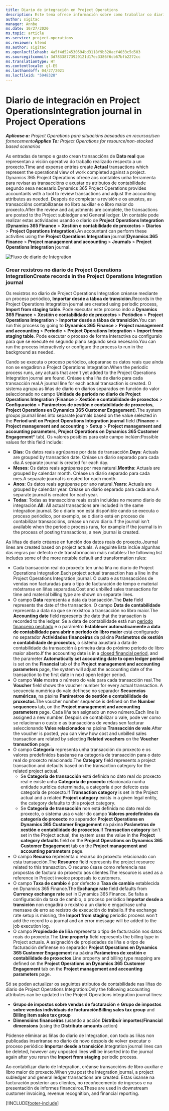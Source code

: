```yaml
---
title: Diario de integración en Project Operations
description: Este tema ofrece información sobre como traballar co diario de Integration en Project Operations.
author: sigitac
manager: Annbe
ms.date: 10/27/2020
ms.topic: article
ms.service: project-operations
ms.reviewer: kfend
ms.author: sigitac
ms.openlocfilehash: 4a5f4d524530594bd3118f9b320acf4033c5d503
ms.sourcegitcommit: 3d78338773929121d17ec3386f6cb67bfb2272cc
ms.translationtype: HT
ms.contentlocale: gl-ES
ms.lasthandoff: 04/27/2021
ms.locfileid: "5948328"
---
```

# <a name="integration-journal-in-project-operations"></a><span data-ttu-id="55f02-103">Diario de integración en Project Operations</span><span class="sxs-lookup"><span data-stu-id="55f02-103">Integration journal in Project Operations</span></span>

<span data-ttu-id="55f02-104">_**Aplícase a:** Project Operations para situacións baseadas en recursos/sen fornecemento_</span><span class="sxs-lookup"><span data-stu-id="55f02-104">_**Applies To:** Project Operations for resource/non-stocked based scenarios_</span></span>

<span data-ttu-id="55f02-105">As entradas de tempo e gasto crean transaccións de **Dato real** que representan a visión operativa do traballo realizado respecto a un proxecto.</span><span class="sxs-lookup"><span data-stu-id="55f02-105">Time and expense entries create **Actual** transactions which represent the operational view of work completed against a project.</span></span> <span data-ttu-id="55f02-106">Dynamics 365 Project Operations ofrece aos contables unha ferramenta para revisar as transaccións e axustar os atributos de contabilidade segundo sexa necesario.</span><span class="sxs-lookup"><span data-stu-id="55f02-106">Dynamics 365 Project Operations provides accountants with a tool to review transactions and adjust the accounting attributes as needed.</span></span> <span data-ttu-id="55f02-107">Despois de completar a revisión e os axustes, as transaccións contabilízanse no libro auxiliar e o libro maior do proxecto.</span><span class="sxs-lookup"><span data-stu-id="55f02-107">After the review and adjustments are complete, the transactions are posted to the Project subledger and General ledger.</span></span> <span data-ttu-id="55f02-108">Un contable pode realizar estas actividades usando o diario de **Project Operations Integration** (**Dynamics 365 Finance** > **Xestión e contabilidade de proxectos** > **Diarios** > **Project Operations Integration**).</span><span class="sxs-lookup"><span data-stu-id="55f02-108">An accountant can perform these activities using the **Project Operations Integration** journal(**Dynamics 365 Finance** > **Project management and accounting** > **Journals** > **Project Operations Integration** journal.</span></span>

![Fluxo de diario de Integration](./media/IntegrationJournal.png)

### <a name="create-records-in-the-project-operations-integration-journal"></a><span data-ttu-id="55f02-110">Crear rexistros no diario de Project Operations Integration</span><span class="sxs-lookup"><span data-stu-id="55f02-110">Create records in the Project Operations Integration journal</span></span>

<span data-ttu-id="55f02-111">Os rexistros no diario de Project Operations Integration créanse mediante un proceso periódico, **Importar desde a táboa de transición**.</span><span class="sxs-lookup"><span data-stu-id="55f02-111">Records in the Project Operations Integration journal are created using periodic process, **Import from staging table**.</span></span> <span data-ttu-id="55f02-112">Pode executar este proceso indo a **Dynamics 365 Finance** > **Xestión e contabilidade de proxectos** > **Periódico** > **Project Operations Integration** > **Importar desde a táboa de transición**.</span><span class="sxs-lookup"><span data-stu-id="55f02-112">You can run this process by going to **Dynamics 365 Finance** > **Project management and accounting** > **Periodic** > **Project Operations Integration** > **Import from staging table**.</span></span> <span data-ttu-id="55f02-113">Pode executar o proceso de forma interactiva ou configuralo para que se execute en segundo plano segundo sexa necesario.</span><span class="sxs-lookup"><span data-stu-id="55f02-113">You can run the process interactively or configure the process to run in the background as needed.</span></span>

<span data-ttu-id="55f02-114">Cando se executa o proceso periódico, atoparanse os datos reais que aínda non se engadiron a Project Operations Integration.</span><span class="sxs-lookup"><span data-stu-id="55f02-114">When the periodic process runs, any actuals that aren't yet added to the Project Operations Integration journal are found.</span></span> <span data-ttu-id="55f02-115">Créase unha liña de diario para cada transacción real.</span><span class="sxs-lookup"><span data-stu-id="55f02-115">A journal line for each actual transaction is created.</span></span>
<span data-ttu-id="55f02-116">O sistema agrupa as liñas de diario en diarios separados en función do valor seleccionado no campo **Unidade de período no diario de Project Operations Integration** (**Finance** > **Xestión e contabilidade de proxectos** > **Configuración** > **Parámetros de xestión e contabilidade de proxectos**, **Project Operations en Dynamics 365 Customer Engagement**).</span><span class="sxs-lookup"><span data-stu-id="55f02-116">The system groups journal lines into separate journals based on the value selected in the **Period unit on Project Operations Integration journal** field (**Finance** > **Project management and accounting** > **Setup** > **Project management and accounting parameters**, **Project Operations on Dynamics 365 Customer Engagement**\* tab).</span></span> <span data-ttu-id="55f02-117">Os valores posibles para este campo inclúen:</span><span class="sxs-lookup"><span data-stu-id="55f02-117">Possible values for this field include:</span></span>

  - <span data-ttu-id="55f02-118">**Días**: Os datos reais agrúpanse por data de transacción.</span><span class="sxs-lookup"><span data-stu-id="55f02-118">**Days**: Actuals are grouped by transaction date.</span></span> <span data-ttu-id="55f02-119">Créase un diario separado para cada día.</span><span class="sxs-lookup"><span data-stu-id="55f02-119">A separate journal is created for each day.</span></span>
  - <span data-ttu-id="55f02-120">**Meses**: Os datos reais agrúpanse por mes natural.</span><span class="sxs-lookup"><span data-stu-id="55f02-120">**Months**: Actuals are grouped by calendar month.</span></span> <span data-ttu-id="55f02-121">Créase un diario separado para cada mes.</span><span class="sxs-lookup"><span data-stu-id="55f02-121">A separate journal is created for each month.</span></span>
  - <span data-ttu-id="55f02-122">**Anos**: Os datos reais agrúpanse por ano natural.</span><span class="sxs-lookup"><span data-stu-id="55f02-122">**Years**: Actuals are grouped by calendar year.</span></span> <span data-ttu-id="55f02-123">Créase un diario separado para cada ano.</span><span class="sxs-lookup"><span data-stu-id="55f02-123">A separate journal is created for each year.</span></span>
  - <span data-ttu-id="55f02-124">**Todas**: Todas as transaccións reais están incluídas no mesmo diario de integración.</span><span class="sxs-lookup"><span data-stu-id="55f02-124">**All**: All actual transactions are included in the same integration journal.</span></span> <span data-ttu-id="55f02-125">Se o diario non está dispoñible cando se executa o proceso periódico, por exemplo, se o diario está en proceso de contabilizar transaccións, créase un novo diario.</span><span class="sxs-lookup"><span data-stu-id="55f02-125">If the journal isn't available when the periodic process runs, for example if the journal is in the process of posting transactions, a new journal is created.</span></span>

<span data-ttu-id="55f02-126">As liñas de diario créanse en función dos datos reais do proxecto.</span><span class="sxs-lookup"><span data-stu-id="55f02-126">Journal lines are created based on project actuals.</span></span> <span data-ttu-id="55f02-127">A seguinte lista inclúe algunhas das regras por defecto e de transformación máis notables:</span><span class="sxs-lookup"><span data-stu-id="55f02-127">The following list includes some of the more notable default and transformation rules:</span></span>

  - <span data-ttu-id="55f02-128">Cada transacción real do proxecto ten unha liña no diario de Project Operations Integration.</span><span class="sxs-lookup"><span data-stu-id="55f02-128">Each project actual transaction has a line in the Project Operations Integration journal.</span></span> <span data-ttu-id="55f02-129">O custo e as transaccións de vendas non facturadas para o tipo de facturación de tempo e material móstranse en liñas separadas.</span><span class="sxs-lookup"><span data-stu-id="55f02-129">Cost and unbilled sales transactions for time and material billing type are shown on separate lines.</span></span>
  - <span data-ttu-id="55f02-130">O campo **Data** representa a data da transacción.</span><span class="sxs-lookup"><span data-stu-id="55f02-130">The **Date** field represents the date of the transaction.</span></span> <span data-ttu-id="55f02-131">O campo **Data de contabilidade** representa a data na que se rexistrou a transacción no libro maior.</span><span class="sxs-lookup"><span data-stu-id="55f02-131">The **Accounting date** field represents the date that the transaction is recorded to the ledger.</span></span> <span data-ttu-id="55f02-132">Se a data de contabilidade está nun [período financeiro pechado](/dynamics365/finance/general-ledger/close-general-ledger-at-period-end) e o parámetro **Establecer automaticamente a data de contabilidade para abrir o período do libro maior** está configurado no separador **Actividades financeiras** da páxina **Parámetros de xestión e contabilidade de proxectos**, o sistema axustará a data de contabilidade da transacción á primeira data do próximo período de libro maior aberto.</span><span class="sxs-lookup"><span data-stu-id="55f02-132">If the accounting date is in a [closed financial period](/dynamics365/finance/general-ledger/close-general-ledger-at-period-end), and the parameter **Automatically set accounting date to open ledger period** is set on the **Financial** tab of the **Project management and accounting parameters** page, the system will adjust the accounting date of the transaction to the first date in next open ledger period.</span></span>
  - <span data-ttu-id="55f02-133">O campo **Vale** mostra o número do vale para cada transacción real.</span><span class="sxs-lookup"><span data-stu-id="55f02-133">The **Voucher** field shows the voucher number for every actual transaction.</span></span> <span data-ttu-id="55f02-134">A secuencia numérica do vale defínese no separador **Secuencias numéricas**, na páxina **Parámetros de xestión e contabilidade de proxectos**.</span><span class="sxs-lookup"><span data-stu-id="55f02-134">The voucher number sequence is defined on the **Number sequences** tab, on the **Project management and accounting parameters** page.</span></span> <span data-ttu-id="55f02-135">Cada liña ten asignado un novo número.</span><span class="sxs-lookup"><span data-stu-id="55f02-135">Each line is assigned a new number.</span></span> <span data-ttu-id="55f02-136">Despois de contabilizar o vale, pode ver como se relacionan o custo e as transaccións de vendas sen facturar seleccionando **Vales relacionados** na páxina **Transacción de vale**.</span><span class="sxs-lookup"><span data-stu-id="55f02-136">After the voucher is posted, you can view how cost and unbilled sales transaction are related by selecting **Related vouchers** on the **Voucher transaction** page.</span></span>
  - <span data-ttu-id="55f02-137">O campo **Categoría** representa unha transacción do proxecto e os valores predefinidos baséanse na categoría de transacción para o dato real do proxecto relacionado.</span><span class="sxs-lookup"><span data-stu-id="55f02-137">The **Category** field represents a project transaction and defaults based on the transaction category for the related project actual.</span></span>
    - <span data-ttu-id="55f02-138">Se **Categoría de transacción** está definida no dato real do proxecto real e existe unha **Categoría de proxecto** relacionada nunha entidade xurídica determinada, a categoría é por defecto esta categoría de proxecto.</span><span class="sxs-lookup"><span data-stu-id="55f02-138">If **Transaction category** is set in the Project actual and a related **Project category** exists in a given legal entity, the category defaults to this project category.</span></span>
    - <span data-ttu-id="55f02-139">Se **Categoría de transacción** non está definida no dato real do proxecto, o sistema usa o valor do campo **Valores predefinidos da categoría do proxecto** no separador **Project Operations en Dynamics 365 Customer Engagement** na páxina **Parámetros de xestión e contabilidade de proxectos**.</span><span class="sxs-lookup"><span data-stu-id="55f02-139">If **Transaction category** isn't set in the Project actual, the system uses the value in the **Project category defaults** field on the **Project Operations on Dynamics 365 Customer Engagement** tab on the **Project management and accounting parameters** page.</span></span>
  - <span data-ttu-id="55f02-140">O campo **Recurso** representa o recurso do proxecto relacionado con esta transacción.</span><span class="sxs-lookup"><span data-stu-id="55f02-140">The **Resource** field represents the project resource related to this transaction.</span></span> <span data-ttu-id="55f02-141">O recurso úsase como referencia nas propostas de factura do proxecto aos clientes.</span><span class="sxs-lookup"><span data-stu-id="55f02-141">The resource is used as a reference in Project invoice proposals to customers.</span></span>
  - <span data-ttu-id="55f02-142">O campo **Taxa de cambio** é por defecto a **Taxa de cambio** establecida en Dynamics 365 Finance.</span><span class="sxs-lookup"><span data-stu-id="55f02-142">The **Exchange rate** field defaults from **Currency exchange rate** set in Dynamics 365 Finance.</span></span> <span data-ttu-id="55f02-143">Se falta a configuración da taxa de cambio, o proceso periódico **Importar desde a transición** non engadirá o rexistro a un diario e engadirase unha mensaxe de erro ao rexistro de execución do traballo.</span><span class="sxs-lookup"><span data-stu-id="55f02-143">If the exchange rate setup is missing, the **Import from staging** periodic process won't add the record to a journal and an error message will be added to the job execution log.</span></span>
  - <span data-ttu-id="55f02-144">O campo **Propiedade de liña** representa o tipo de facturación nos datos reais do proxecto.</span><span class="sxs-lookup"><span data-stu-id="55f02-144">The **Line property** field represents the billing type in Project actuals.</span></span> <span data-ttu-id="55f02-145">A asignación de propiedades de liña e o tipo de facturación defínense no separador **Project Operations en Dynamics 365 Customer Engagement** na páxina **Parámetros de xestión e contabilidade de proxectos**.</span><span class="sxs-lookup"><span data-stu-id="55f02-145">Line property and billing type mapping are defined on the **Project Operations on Dynamics 365 Customer Engagement** tab on the **Project management and accounting parameters** page.</span></span>

<span data-ttu-id="55f02-146">Só se poden actualizar os seguintes atributos de contabilidade nas liñas do diario de Project Operations Integration:</span><span class="sxs-lookup"><span data-stu-id="55f02-146">Only the following accounting attributes can be updated in the Project Operations integration journal lines:</span></span>

- <span data-ttu-id="55f02-147">**Grupo de impostos sobre vendas de facturación** e **Grupo de impostos sobre vendas individuais de facturación**</span><span class="sxs-lookup"><span data-stu-id="55f02-147">**Billing sales tax group** and **Billing item sales tax group**</span></span>
- <span data-ttu-id="55f02-148">**Dimensións financeiras** (usando a acción **Distribuír importes**)</span><span class="sxs-lookup"><span data-stu-id="55f02-148">**Financial dimensions** (using the **Distribute amounts** action)</span></span>

<span data-ttu-id="55f02-149">Pódense eliminar as liñas do diario de Integration, con todo as liñas non publicadas inseriranse no diario de novo despois de volver executar o proceso periódico **Importar desde a transición**.</span><span class="sxs-lookup"><span data-stu-id="55f02-149">Integration journal lines can be deleted, however any unposted lines will be inserted into the journal again after you rerun the **Import from staging** periodic process.</span></span>

<span data-ttu-id="55f02-150">Ao contabilizar diario de Integration, créanse transaccións de libro auxiliar e libro maior do proxecto.</span><span class="sxs-lookup"><span data-stu-id="55f02-150">When you post the Integration journal, a project subledger and general ledger transactions are created.</span></span> <span data-ttu-id="55f02-151">Estas úsanse na facturación posterior aos clientes, no recoñecemento de ingresos e na presentación de informes financeiros.</span><span class="sxs-lookup"><span data-stu-id="55f02-151">These are used in downstream customer invoicing, revenue recognition, and financial reporting.</span></span>


[!INCLUDE[footer-include](../includes/footer-banner.md)]